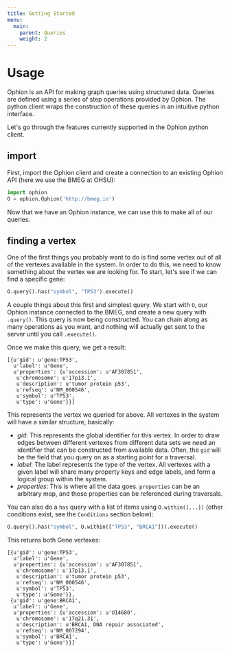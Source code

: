 ```yaml
---
title: Getting Started
menu:
  main:
    parent: Queries
    weight: 2
---
```



# Usage

Ophion is an API for making graph queries using structured data. Queries are defined using a series of step operations provided by Ophion. The python client wraps the construction of these queries in an intuitive python interface.

Let's go through the features currently supported in the Ophion python client.

## import

First, import the Ophion client and create a connection to an existing Ophion API (here we use the BMEG at OHSU):

```python
import ophion
O = ophion.Ophion('http://bmeg.io')
```
Now that we have an Ophion instance, we can use this to make all of our queries.

## finding a vertex

One of the first things you probably want to do is find some vertex out of all of the vertexes available in the system. In order to do this, we need to know something about the vertex we are looking for. To start, let's see if we can find a specific gene:

```python
O.query().has("symbol", "TP53").execute()
```

A couple things about this first and simplest query. We start with `O`, our Ophion instance connected to the BMEG, and create a new query with `.query()`. This query is now being constructed. You can chain along as many operations as you want, and nothing will actually get sent to the server until you call `.execute()`.

Once we make this query, we get a result:

```
[{u'gid': u'gene:TP53',
  u'label': u'Gene',
  u'properties': {u'accession': u'AF307851',
   u'chromosome': u'17p13.1',
   u'description': u'tumor protein p53',
   u'refseq': u'NM_000546',
   u'symbol': u'TP53',
   u'type': u'Gene'}}]
```

This represents the vertex we queried for above. All vertexes in the system will have a similar structure, basically:

* _gid_: This represents the global identifier for this vertex. In order to draw edges between different vertexes from different data sets we need an identifier that can be constructed from available data. Often, the `gid` will be the field that you query on as a starting point for a traversal.
* _label_: The label represents the type of the vertex. All vertexes with a given label will share many property keys and edge labels, and form a logical group within the system.
* _properties_: This is where all the data goes. `properties` can be an arbitrary map, and these properties can be referenced during traversals.

You can also do a `has` query with a list of items using `O.within([...])` (other conditions exist, see the `Conditions` section below):

```python
O.query().has("symbol", O.within(["TP53", "BRCA1"])).execute()
```

This returns both Gene vertexes:

```
[{u'gid': u'gene:TP53',
  u'label': u'Gene',
  u'properties': {u'accession': u'AF307851',
   u'chromosome': u'17p13.1',
   u'description': u'tumor protein p53',
   u'refseq': u'NM_000546',
   u'symbol': u'TP53',
   u'type': u'Gene'}},
 {u'gid': u'gene:BRCA1',
  u'label': u'Gene',
  u'properties': {u'accession': u'U14680',
   u'chromosome': u'17q21.31',
   u'description': u'BRCA1, DNA repair associated',
   u'refseq': u'NM_007294',
   u'symbol': u'BRCA1',
   u'type': u'Gene'}}]
```
